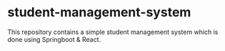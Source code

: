 # student-management-system

This repository contains a simple student management system which is done using Springboot & React. 
